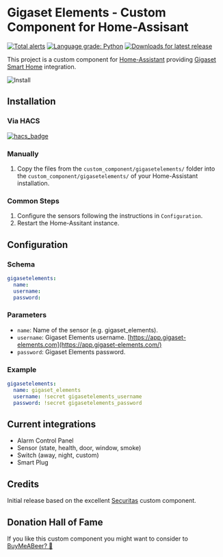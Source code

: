 # Gigaset Elements - Custom Component for Home-Assisant
[![Total alerts](https://img.shields.io/lgtm/alerts/g/dynasticorpheus/gigasetelements-ha.svg?logo=lgtm&logoWidth=18)](https://lgtm.com/projects/g/dynasticorpheus/gigasetelements-ha/alerts/)
[![Language grade: Python](https://img.shields.io/lgtm/grade/python/g/dynasticorpheus/gigasetelements-ha.svg?logo=lgtm&logoWidth=18)](https://lgtm.com/projects/g/dynasticorpheus/gigasetelements-ha/context:python)
[![Downloads for latest release](https://img.shields.io/github/downloads/dynasticorpheus/gigasetelements-ha/latest/total.svg)](https://github.com/dynasticorpheus/gigasetelements-ha/releases/latest)

This project is a custom component for [Home-Assistant](https://home-assistant.io) providing [Gigaset Smart Home](https://www.gigaset.com/hq_en/smart-home/) integration.

![Install](https://asset.conrad.com/media10/isa/160267/c1/-/nl/1650392_BB_00_FB/image.jpg)

## Installation

### Via HACS

[![hacs_badge](https://img.shields.io/badge/HACS-Default-orange.svg?style=for-the-badge)](https://github.com/custom-components/hacs)

### Manually
1. Copy the files from the `custom_component/gigasetelements/` folder into the `custom_component/gigasetelements/` of your Home-Assistant installation.

### Common Steps
1. Configure the sensors following the instructions in `Configuration`.
2. Restart the Home-Assitant instance.


## Configuration

### Schema
```yaml
gigasetelements:
  name:
  username:
  password:
```

### Parameters
* `name`: Name of the sensor (e.g. gigaset_elements).
* `username`: Gigaset Elements username. [https://app.gigaset-elements.com](https://app.gigaset-elements.com/)   
* `password`: Gigaset Elements password.

### Example
```yaml
gigasetelements:
  name: gigaset_elements
  username: !secret gigasetelements_username
  password: !secret gigasetelements_password
```

## Current integrations
* Alarm Control Panel
* Sensor (state, health, door, window, smoke)
* Switch (away, night, custom)
* Smart Plug

## Credits
Initial release based on the excellent [Securitas](https://github.com/vlumikero/home-assistant-securitas) custom component.

## Donation Hall of Fame
If you like this custom component you might want to consider to [BuyMeABeer? 🍺](https://buymeacoffee.com/dynasticorpheus)
